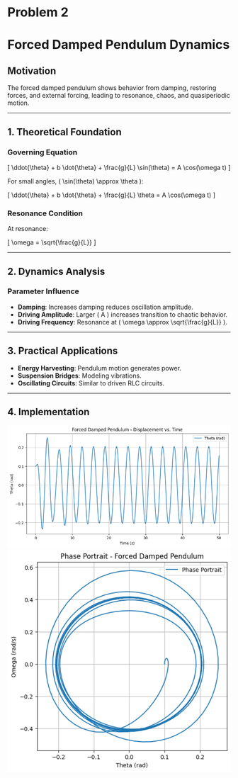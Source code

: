 # Problem 2

# Forced Damped Pendulum Dynamics

## Motivation

The forced damped pendulum shows behavior from damping, restoring forces, and external forcing, leading to resonance, chaos, and quasiperiodic motion.

---

## 1. Theoretical Foundation

### Governing Equation

\[
\ddot{\theta} + b \dot{\theta} + \frac{g}{L} \sin(\theta) = A \cos(\omega t)
\]

For small angles, \( \sin(\theta) \approx \theta \):

\[
\ddot{\theta} + b \dot{\theta} + \frac{g}{L} \theta = A \cos(\omega t)
\]

### Resonance Condition

At resonance: 

\[
\omega = \sqrt{\frac{g}{L}}
\]

---

## 2. Dynamics Analysis

### Parameter Influence

- **Damping**: Increases damping reduces oscillation amplitude.
- **Driving Amplitude**: Larger \( A \) increases transition to chaotic behavior.
- **Driving Frequency**: Resonance at \( \omega \approx \sqrt{\frac{g}{L}} \).

---

## 3. Practical Applications

- **Energy Harvesting**: Pendulum motion generates power.
- **Suspension Bridges**: Modeling vibrations.
- **Oscillating Circuits**: Similar to driven RLC circuits.

---

## 4. Implementation

![alt text](image-6.png)
![alt text](image-7.png)